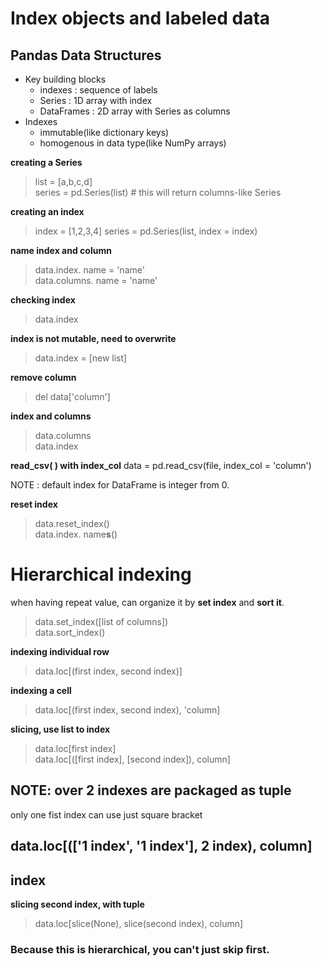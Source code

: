 # Index objects and labeled data

## Pandas Data Structures
- Key building blocks
  - indexes : sequence of labels
  - Series : 1D array with index
  - DataFrames : 2D array with Series as columns
- Indexes
  - immutable(like dictionary keys)
  - homogenous in data type(like NumPy arrays)

__creating a Series__
> list = [a,b,c,d]  
> series = pd.Series(list) # this will return columns-like Series

__creating an index__
> index = [1,2,3,4]
> series = pd.Series(list, index = index)

__name index and column__
> data.index. name = 'name'  
> data.columns. name = 'name'

__checking index__
> data.index

__index is not mutable, need to overwrite__
> data.index = [new list] 

__remove column__
> del data['column']

__index and columns__
> data.columns  
> data.index

__read_csv( ) with index_col__
data = pd.read_csv(file, index_col = 'column')

NOTE : default index for DataFrame is integer from 0.  

__reset index__
> data.reset_index()  
> data.index. name**s**()

# Hierarchical indexing
when having repeat value, can organize it by __set index__ and __sort it__.

> data.set_index([list of columns])  
> data.sort_index()

__indexing individual row__
> data.loc[(first index, second index)]

__indexing a cell__
> data.loc[(first index, second index), 'column]

__slicing, use list to index__
> data.loc[first index]  
> data.loc[([first index], [second index]), column]

## NOTE: __over 2 indexes are packaged as tuple__
only one fist index can use just square bracket

## __data.loc[(['1 index', '1 index'], 2 index), column]__


## index

__slicing second index, with tuple__
> data.loc[slice(None), slice(second index), column]

### Because this is hierarchical, you can't just skip first.